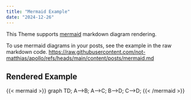```yaml
---
title: "Mermaid Example"
date: "2024-12-26"
---
```


This Theme supports [mermaid](https://mermaid.js.org/) markdown diagram rendering.

To use mermaid diagrams in your posts, see the example in the raw markdown code.
https://raw.githubusercontent.com/not-matthias/apollo/refs/heads/main/content/posts/mermaid.md

## Rendered Example

{{< mermaid >}}
graph TD;
    A-->B;
    A-->C;
    B-->D;
    C-->D;
{{< /mermaid >}}
